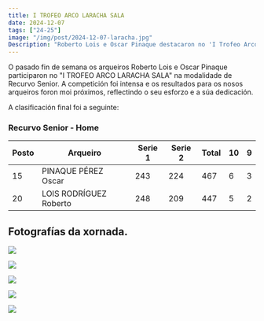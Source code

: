 ```yaml
---
title: I TROFEO ARCO LARACHA SALA
date: 2024-12-07
tags: ["24-25"]
image: "/img/post/2024-12-07-laracha.jpg"  
Description: "Roberto Lois e Oscar Pinaque destacaron no 'I Trofeo Arco Laracha Sala', logrando os postos 15º e 20º en Recurvo Senior, cunha actuación que reflicte esforzo e dedicación."
---
```


O pasado fin de semana os arqueiros Roberto Lois e Oscar Pinaque participaron no "I TROFEO ARCO LARACHA SALA" na modalidade de Recurvo Senior. A competición foi intensa e os resultados para os nosos arqueiros foron moi próximos, reflectindo o seu esforzo e a súa dedicación.


A clasificación final foi a seguinte:


### Recurvo Senior - Home
| **Posto** | **Arqueiro**               | **Serie 1** | **Serie 2** | **Total** | **10** | **9** |
|-----------|----------------------------|-------------|-------------|-----------|--------|-------|
| 15        | PINAQUE PÉREZ Oscar        | 243         | 224         | 467       | 6      | 3     |
| 20        | LOIS RODRÍGUEZ Roberto     | 248         | 209         | 447       | 5      | 2     |



## Fotografías da xornada.

![](../2024-12-07-laracha/01.jpg)


![](../2024-12-07-laracha/02.jpg)

![](../2024-12-07-laracha/03.jpg)


![](../2024-12-07-laracha/04.jpg)


![](../2024-12-07-laracha/05.jpg)
